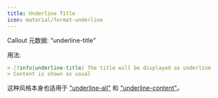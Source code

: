 ```yaml
---
title: Underline Title
icon: material/format-underline
---
```


Callout 元数据: "underline-title"

用法:

```md
> [!info|underline-title] The title will be displayed as underline
> Content is shown as usual
```

这种风格本身也适用于 ["underline-all"](../combined-styling/page-22.md) 和 ["underline-content"](../content-styling/page-12.md)。
